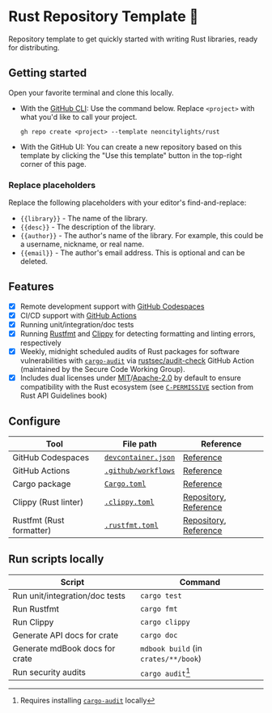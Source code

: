 # Rust Repository Template 🦀

Repository template to get quickly started with writing Rust libraries, ready for distributing.

## Getting started

Open your favorite terminal and clone this locally.

- With the [GitHub CLI](https://cli.github.com/): Use the command below. Replace `<project>` with what you'd like to call your project.
   ```shell
   gh repo create <project> --template neoncitylights/rust
   ```
- With the GitHub UI: You can create a new repository based on this template by clicking the "Use this template" button in the top-right corner of this page.

### Replace placeholders

Replace the following placeholders with your editor's find-and-replace:

- `{{library}}` - The name of the library.
- `{{desc}}` - The description of the library.
- `{{author}}` - The author's name of the library. For example, this could be a username, nickname, or real name.
- `{{email}}` - The author's email address. This is optional and can be deleted.

## Features

- [x] Remote development support with [GitHub Codespaces](https://github.com/features/codespaces)
- [x] CI/CD support with [GitHub Actions](https://github.com/features/actions)
- [x] Running unit/integration/doc tests
- [x] Running [Rustfmt](https://github.com/rust-lang/rustfmt) and [Clippy](https://github.com/rust-lang/rust-clippy) for detecting formatting and linting errors, respectively
- [x] Weekly, midnight scheduled audits of Rust packages for software vulnerabilities with [`cargo-audit`](https://crates.io/crates/cargo-audit) via [rustsec/audit-check](https://github.com/rustsec/audit-check) GitHub Action (maintained by the Secure Code Working Group).
- [x] Includes dual licenses under [MIT](./LICENSE-MIT)/[Apache-2.0](./LICENSE-APACHE) by default to ensure compatibility with the Rust ecosystem (see [`C-PERMISSIVE`](https://rust-lang.github.io/api-guidelines/necessities.html#crate-and-its-dependencies-have-a-permissive-license-c-permissive) section from Rust API Guidelines book)

## Configure

| Tool                     | File path                                                | Reference                                                                                                        |
|--------------------------|----------------------------------------------------------|------------------------------------------------------------------------------------------------------------------|
| GitHub Codespaces        | [`devcontainer.json`](./.devcontainer/devcontainer.json) | [Reference](https://containers.dev/implementors/json_reference/)                                                 |
| GitHub Actions           | [`.github/workflows`](./.github/workflows)               | [Reference](https://docs.github.com/en/actions/using-workflows/workflow-syntax-for-github-actions)               |
| Cargo package            | [`Cargo.toml`](crates/pkg1/Cargo.toml)                            | [Reference](https://doc.rust-lang.org/cargo/reference/manifest.html)                                             |
| Clippy (Rust linter)     | [`.clippy.toml`](./.clippy.toml)                         | [Repository](https://github.com/rust-lang/rust-clippy), [Reference]( https://rust-lang.github.io/rust-clippy/) |
| Rustfmt (Rust formatter) | [`.rustfmt.toml`](./.rustfmt.toml)                       | [Repository](https://github.com/rust-lang/rustfmt), [Reference](https://rust-lang.github.io/rustfmt/)           |

## Run scripts locally

| Script      | Command |
|-------------|---------|
| Run unit/integration/doc tests | `cargo test` |
| Run Rustfmt | `cargo fmt` |
| Run Clippy | `cargo clippy` |
| Generate API docs for crate | `cargo doc` |
| Generate mdBook docs for crate | `mdbook build` (in `crates/**/book`) |
| Run security audits | `cargo audit`[^cargo-audit] |

[^cargo-audit]: Requires installing [`cargo-audit`](https://crates.io/crates/cargo-audit) locally
